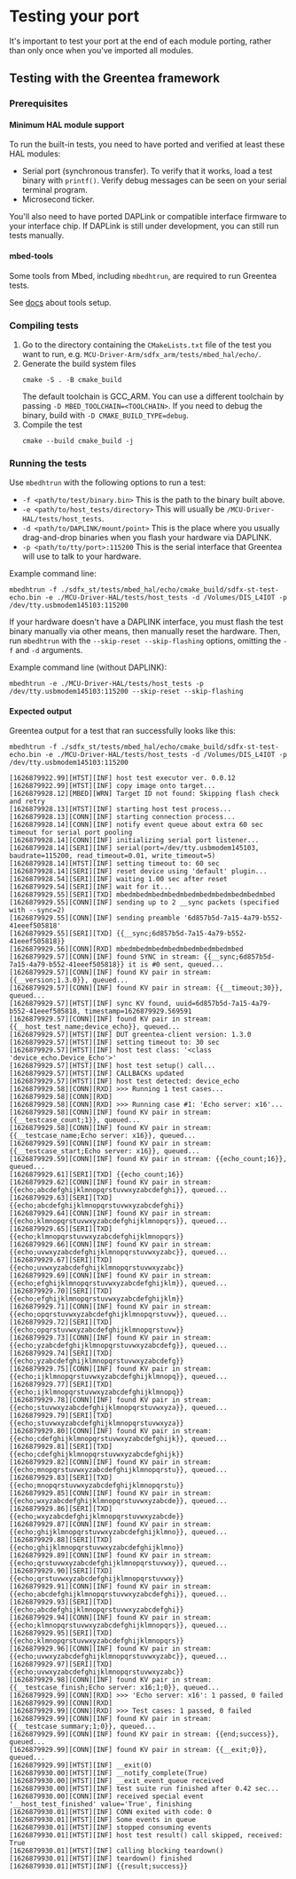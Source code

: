 # Testing your port

It's important to test your port at the end of each module porting, rather than only once when you've imported all modules. 

## Testing with the Greentea framework

### Prerequisites

#### Minimum HAL module support

To run the built-in tests, you need to have ported and verified at least these HAL modules:

- Serial port (synchronous transfer). To verify that it works, load a test binary with `printf()`. Verify debug messages can be seen on your serial terminal program.
- Microsecond ticker.


You'll also need to have ported DAPLink or compatible interface firmware to your interface chip.
    <span class="notes">If DAPLink is still under development, you can still run tests manually.</span>

#### mbed-tools

Some tools from Mbed, including `mbedhtrun`, are required to run Greentea tests.

See [docs](../../user/README.md) about tools setup.
### Compiling tests

1. Go to the directory containing the `CMakeLists.txt` file of the test you want to run, e.g. `MCU-Driver-Arm/sdfx_arm/tests/mbed_hal/echo/`.
2. Generate the build system files
   ```
   cmake -S . -B cmake_build
   ```
   The default toolchain is GCC_ARM. You can use a different toolchain by passing `-D MBED_TOOLCHAIN=<TOOLCHAIN>`. If you need to debug the binary, build with `-D CMAKE_BUILD_TYPE=debug`.
4. Compile the test
   ```
   cmake --build cmake_build -j
   ```

### Running the tests

Use `mbedhtrun` with the following options to run a test:
* `-f <path/to/test/binary.bin>` This is the path to the binary built above.
* `-e <path/to/host_tests/directory>` This will usually be `/MCU-Driver-HAL/tests/host_tests`.
* `-d <path/to/DAPLINK/mount/point>` This is the place where you usually drag-and-drop binaries when you flash your hardware via DAPLINK.
* `-p <path/to/tty/port>:115200` This is the serial interface that Greentea will use to talk to your hardware.

Example command line:
```
mbedhtrun -f ./sdfx_st/tests/mbed_hal/echo/cmake_build/sdfx-st-test-echo.bin -e ./MCU-Driver-HAL/tests/host_tests -d /Volumes/DIS_L4IOT -p /dev/tty.usbmodem145103:115200
```

If your hardware doesn't have a DAPLINK interface, you must flash the test binary manually via other means, then manually reset the hardware. Then, run `mbedhtrun` with the `--skip-reset --skip-flashing` options, omitting the `-f` and `-d` arguments.

Example command line (without DAPLINK):
```
mbedhtrun -e ./MCU-Driver-HAL/tests/host_tests -p /dev/tty.usbmodem145103:115200 --skip-reset --skip-flashing
```

#### Expected output

Greentea output for a test that ran successfully looks like this:

```
mbedhtrun -f ./sdfx_st/tests/mbed_hal/echo/cmake_build/sdfx-st-test-echo.bin -e ./MCU-Driver-HAL/tests/host_tests -d /Volumes/DIS_L4IOT -p /dev/tty.usbmodem145103:115200

[1626879922.99][HTST][INF] host test executor ver. 0.0.12
[1626879922.99][HTST][INF] copy image onto target...
[1626879928.12][MBED][WRN] Target ID not found: Skipping flash check and retry
[1626879928.13][HTST][INF] starting host test process...
[1626879928.13][CONN][INF] starting connection process...
[1626879928.14][CONN][INF] notify event queue about extra 60 sec timeout for serial port pooling
[1626879928.14][CONN][INF] initializing serial port listener... 
[1626879928.14][SERI][INF] serial(port=/dev/tty.usbmodem145103, baudrate=115200, read_timeout=0.01, write_timeout=5)
[1626879928.14][HTST][INF] setting timeout to: 60 sec
[1626879928.14][SERI][INF] reset device using 'default' plugin...
[1626879928.54][SERI][INF] waiting 1.00 sec after reset
[1626879929.54][SERI][INF] wait for it...
[1626879929.55][SERI][TXD] mbedmbedmbedmbedmbedmbedmbedmbedmbedmbed
[1626879929.55][CONN][INF] sending up to 2 __sync packets (specified with --sync=2)
[1626879929.55][CONN][INF] sending preamble '6d857b5d-7a15-4a79-b552-41eeef505818'
[1626879929.55][SERI][TXD] {{__sync;6d857b5d-7a15-4a79-b552-41eeef505818}}
[1626879929.56][CONN][RXD] mbedmbedmbedmbedmbedmbedmbedmbed
[1626879929.57][CONN][INF] found SYNC in stream: {{__sync;6d857b5d-7a15-4a79-b552-41eeef505818}} it is #0 sent, queued...
[1626879929.57][CONN][INF] found KV pair in stream: {{__version;1.3.0}}, queued...
[1626879929.57][CONN][INF] found KV pair in stream: {{__timeout;30}}, queued...
[1626879929.57][HTST][INF] sync KV found, uuid=6d857b5d-7a15-4a79-b552-41eeef505818, timestamp=1626879929.569591
[1626879929.57][CONN][INF] found KV pair in stream: {{__host_test_name;device_echo}}, queued...
[1626879929.57][HTST][INF] DUT greentea-client version: 1.3.0
[1626879929.57][HTST][INF] setting timeout to: 30 sec
[1626879929.57][HTST][INF] host test class: '<class 'device_echo.Device_Echo'>'
[1626879929.57][HTST][INF] host test setup() call...
[1626879929.57][HTST][INF] CALLBACKs updated
[1626879929.57][HTST][INF] host test detected: device_echo
[1626879929.58][CONN][RXD] >>> Running 1 test cases...
[1626879929.58][CONN][RXD] 
[1626879929.58][CONN][RXD] >>> Running case #1: 'Echo server: x16'...
[1626879929.58][CONN][INF] found KV pair in stream: {{__testcase_count;1}}, queued...
[1626879929.58][CONN][INF] found KV pair in stream: {{__testcase_name;Echo server: x16}}, queued...
[1626879929.59][CONN][INF] found KV pair in stream: {{__testcase_start;Echo server: x16}}, queued...
[1626879929.59][CONN][INF] found KV pair in stream: {{echo_count;16}}, queued...
[1626879929.61][SERI][TXD] {{echo_count;16}}
[1626879929.62][CONN][INF] found KV pair in stream: {{echo;abcdefghijklmnopqrstuvwxyzabcdefghi}}, queued...
[1626879929.63][SERI][TXD] {{echo;abcdefghijklmnopqrstuvwxyzabcdefghi}}
[1626879929.64][CONN][INF] found KV pair in stream: {{echo;klmnopqrstuvwxyzabcdefghijklmnopqrs}}, queued...
[1626879929.65][SERI][TXD] {{echo;klmnopqrstuvwxyzabcdefghijklmnopqrs}}
[1626879929.66][CONN][INF] found KV pair in stream: {{echo;uvwxyzabcdefghijklmnopqrstuvwxyzabc}}, queued...
[1626879929.67][SERI][TXD] {{echo;uvwxyzabcdefghijklmnopqrstuvwxyzabc}}
[1626879929.69][CONN][INF] found KV pair in stream: {{echo;efghijklmnopqrstuvwxyzabcdefghijklm}}, queued...
[1626879929.70][SERI][TXD] {{echo;efghijklmnopqrstuvwxyzabcdefghijklm}}
[1626879929.71][CONN][INF] found KV pair in stream: {{echo;opqrstuvwxyzabcdefghijklmnopqrstuvw}}, queued...
[1626879929.72][SERI][TXD] {{echo;opqrstuvwxyzabcdefghijklmnopqrstuvw}}
[1626879929.73][CONN][INF] found KV pair in stream: {{echo;yzabcdefghijklmnopqrstuvwxyzabcdefg}}, queued...
[1626879929.74][SERI][TXD] {{echo;yzabcdefghijklmnopqrstuvwxyzabcdefg}}
[1626879929.75][CONN][INF] found KV pair in stream: {{echo;ijklmnopqrstuvwxyzabcdefghijklmnopq}}, queued...
[1626879929.77][SERI][TXD] {{echo;ijklmnopqrstuvwxyzabcdefghijklmnopq}}
[1626879929.78][CONN][INF] found KV pair in stream: {{echo;stuvwxyzabcdefghijklmnopqrstuvwxyza}}, queued...
[1626879929.79][SERI][TXD] {{echo;stuvwxyzabcdefghijklmnopqrstuvwxyza}}
[1626879929.80][CONN][INF] found KV pair in stream: {{echo;cdefghijklmnopqrstuvwxyzabcdefghijk}}, queued...
[1626879929.81][SERI][TXD] {{echo;cdefghijklmnopqrstuvwxyzabcdefghijk}}
[1626879929.82][CONN][INF] found KV pair in stream: {{echo;mnopqrstuvwxyzabcdefghijklmnopqrstu}}, queued...
[1626879929.83][SERI][TXD] {{echo;mnopqrstuvwxyzabcdefghijklmnopqrstu}}
[1626879929.85][CONN][INF] found KV pair in stream: {{echo;wxyzabcdefghijklmnopqrstuvwxyzabcde}}, queued...
[1626879929.86][SERI][TXD] {{echo;wxyzabcdefghijklmnopqrstuvwxyzabcde}}
[1626879929.87][CONN][INF] found KV pair in stream: {{echo;ghijklmnopqrstuvwxyzabcdefghijklmno}}, queued...
[1626879929.88][SERI][TXD] {{echo;ghijklmnopqrstuvwxyzabcdefghijklmno}}
[1626879929.89][CONN][INF] found KV pair in stream: {{echo;qrstuvwxyzabcdefghijklmnopqrstuvwxy}}, queued...
[1626879929.90][SERI][TXD] {{echo;qrstuvwxyzabcdefghijklmnopqrstuvwxy}}
[1626879929.91][CONN][INF] found KV pair in stream: {{echo;abcdefghijklmnopqrstuvwxyzabcdefghi}}, queued...
[1626879929.93][SERI][TXD] {{echo;abcdefghijklmnopqrstuvwxyzabcdefghi}}
[1626879929.94][CONN][INF] found KV pair in stream: {{echo;klmnopqrstuvwxyzabcdefghijklmnopqrs}}, queued...
[1626879929.95][SERI][TXD] {{echo;klmnopqrstuvwxyzabcdefghijklmnopqrs}}
[1626879929.96][CONN][INF] found KV pair in stream: {{echo;uvwxyzabcdefghijklmnopqrstuvwxyzabc}}, queued...
[1626879929.97][SERI][TXD] {{echo;uvwxyzabcdefghijklmnopqrstuvwxyzabc}}
[1626879929.98][CONN][INF] found KV pair in stream: {{__testcase_finish;Echo server: x16;1;0}}, queued...
[1626879929.99][CONN][RXD] >>> 'Echo server: x16': 1 passed, 0 failed
[1626879929.99][CONN][RXD] 
[1626879929.99][CONN][RXD] >>> Test cases: 1 passed, 0 failed
[1626879929.99][CONN][INF] found KV pair in stream: {{__testcase_summary;1;0}}, queued...
[1626879929.99][CONN][INF] found KV pair in stream: {{end;success}}, queued...
[1626879929.99][CONN][INF] found KV pair in stream: {{__exit;0}}, queued...
[1626879929.99][HTST][INF] __exit(0)
[1626879930.00][HTST][INF] __notify_complete(True)
[1626879930.00][HTST][INF] __exit_event_queue received
[1626879930.00][HTST][INF] test suite run finished after 0.42 sec...
[1626879930.00][CONN][INF] received special event '__host_test_finished' value='True', finishing
[1626879930.01][HTST][INF] CONN exited with code: 0
[1626879930.01][HTST][INF] Some events in queue
[1626879930.01][HTST][INF] stopped consuming events
[1626879930.01][HTST][INF] host test result() call skipped, received: True
[1626879930.01][HTST][INF] calling blocking teardown()
[1626879930.01][HTST][INF] teardown() finished
[1626879930.01][HTST][INF] {{result;success}}
```
